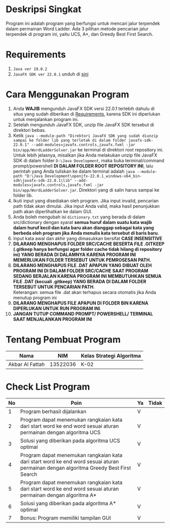 # Deskripsi Singkat
Program ini adalah program yang berfungsi untuk mencari jalur terpendek dalam permainan Word Ladder. Ada 3 pilihan metode pencarian jalur terpendek di program ini, yaitu UCS, A*, dan Greedy Best First Search.
# Requirements
1. ```Java ver 19.0.2```
2. ```JavaFX SDK ver 22.0.1``` unduh di [sini](https://openjfx.io/)

# Cara Menggunakan Program
1. Anda **WAJIB** mengunduh JavaFX SDK versi 22.0.1 terlebih dahulu di situs yang sudah diberikan di [Requirements](#Requirements), karena SDK ini diperlukan untuk menjalankan program ini.
2. Setelah mengunduh JavaFX SDK, unzip file JavaFX SDK tersebut di direktori bebas.
3. Ketik ```java --module-path "Direktori JavaFX SDK yang sudah diunzip sampai ke folder lib yang terletak di dalam folder javafx-sdk-22.0.1" --add-modules=javafx.controls,javafx.fxml -jar bin/app/WordLadderSolver.jar``` ke terminal di direktori root repository ini.
<br>Untuk lebih jelasnya, misalkan jika Anda melakukan unzip file JavaFX SDK di dalam folder ```D:\Java Development```, maka buka terminal/command prompt/powershell **DI DALAM FOLDER ROOT REPOSITORY INI**, lalu perintah yang Anda tuliskan ke dalam terminal adalah ```java --module-path "D:\Java Development\openjfx-22.0.1_windows-x64_bin-sdk\javafx-sdk-22.0.1\lib" --add-modules=javafx.controls,javafx.fxml -jar bin/app/WordLadderSolver.jar```. Direktori yang di salin harus sampai ke folder lib.
4. Ikuti input yang disediakan oleh program. Jika input invalid, pencarian path tidak akan dimulai. Jika input Anda valid, maka hasil penunjukkan path akan diperlihatkan ke dalam GUI.
5. Anda boleh mengubah isi ```dictionary.txt``` yang berada di dalam src/dictionary dengan syarat **semua huruf dalam suatu kata wajib dalam huruf kecil dan kata baru akan dianggap sebagai kata yang berbeda oleh program jika Anda menulis kata tersebut di baris baru**.
6. Input kata awal dan akhir yang dimasukkan bersifat **CASE INSENSITIVE**
7. **DILARANG MENGHAPUS FOLDER SRC/CACHE BESERTA FILE .GITKEEP (.gitkeep hanya berfungsi agar folder cache tidak hilang di repository ini) YANG BERADA DI DALAMNYA KARENA PROGRAM INI MEMERLUKAN FOLDER TERSEBUT UNTUK PEMROSESAN PATH.**
8. **DILARANG MENGHAPUS FILE .DAT APAPUN YANG DIBUAT OLEH PROGRAM INI DI DALAM FOLDER SRC/CACHE SAAT PROGRAM SEDANG BERJALAN KARENA PROGRAM INI MEMBUTUHKAN SEMUA FILE .DAT (kecuali .gitkeep) YANG BERADA DI DALAM FOLDER TERSEBUT UNTUK PENCARIAN PATH**. <br> Keterangan: semua file .dat akan terhapus secara otomatis jika Anda menutup program ini
9. **DILARANG MENGHAPUS FILE APAPUN DI FOLDER BIN KARENA DIPERLUKAN UNTUK RUN PROGRAM INI**.
10. **JANGAN TUTUP COMMAND PROMPT/ POWERSHELL/ TERMINAL SAAT MENJALANKAN PROGRAM INI**
# Tentang Pembuat Program
| Nama          | NIM    | Kelas Strategi Algoritma|
| --------------|--------| ----|
|Akbar Al Fattah|13522036| K-02|

# Check List Program
| No | Poin | Ya | Tidak |
| --- | --- | --- | --- |
| 1 | Program berhasil dijalankan | V | |
| 2 | Program dapat menemukan rangkaian kata dari start word ke end word sesuai aturan permainan dengan algoritma UCS | V | |
| 3 | Solusi yang diberikan pada algoritma UCS optimal | V | |
| 4 | Program dapat menemukan rangkaian kata dari start word ke end word sesuai aturan permainan dengan algoritma Greedy Best First Search | V | |
| 5 |  Program dapat menemukan rangkaian kata dari start word ke end word sesuai aturan permainan dengan algoritma A* | V | |
| 6 |  Solusi yang diberikan pada algoritma A* optimal | V | |
| 7 |  Bonus: Program memiliki tampilan GUI | V | |
